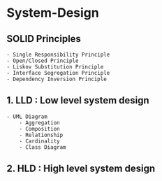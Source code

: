 # System-Design

## SOLID Principles

    - Single Responsibility Principle
    - Open/Closed Principle
    - Liskov Substitution Principle
    - Interface Segregation Principle
    - Dependency Inversion Principle

## 1. LLD : Low level system design

    - UML Diagram
        - Aggregation
        - Composition
        - Relationship
        - Cardinality
        - Class Diagram

## 2. HLD : High level system design

